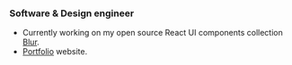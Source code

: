### Software & Design engineer

- Currently working on my open source React UI components collection [Blur](https://github.com/mikhailmogilnikov/blur).
- [Portfolio](https://mikhailmogilnikov.vercel.app) website.

